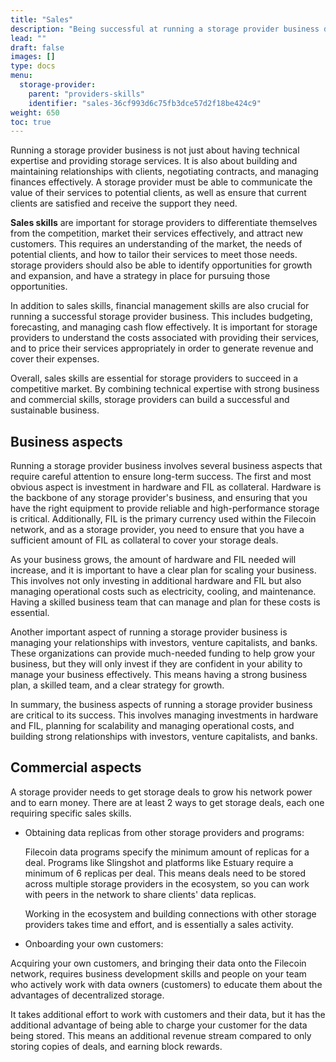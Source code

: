 ```yaml
---
title: "Sales"
description: "Being successful at running a storage provider business depends on multiple factors. Having the right technical skills and team is one of them."
lead: ""
draft: false
images: []
type: docs
menu:
  storage-provider:
    parent: "providers-skills"
    identifier: "sales-36cf993d6c75fb3dce57d2f18be424c9"
weight: 650
toc: true
---
```


Running a storage provider business is not just about having technical expertise and providing storage services. It is also about building and maintaining relationships with clients, negotiating contracts, and managing finances effectively. A storage provider must be able to communicate the value of their services to potential clients, as well as ensure that current clients are satisfied and receive the support they need.

**Sales skills** are important for storage providers to differentiate themselves from the competition, market their services effectively, and attract new customers. This requires an understanding of the market, the needs of potential clients, and how to tailor their services to meet those needs. storage providers should also be able to identify opportunities for growth and expansion, and have a strategy in place for pursuing those opportunities.

In addition to sales skills, financial management skills are also crucial for running a successful storage provider business. This includes budgeting, forecasting, and managing cash flow effectively. It is important for storage providers to understand the costs associated with providing their services, and to price their services appropriately in order to generate revenue and cover their expenses.

Overall, sales skills are essential for storage providers to succeed in a competitive market. By combining technical expertise with strong business and commercial skills, storage providers can build a successful and sustainable business.

## Business aspects
Running a storage provider business involves several business aspects that require careful attention to ensure long-term success. The first and most obvious aspect is investment in hardware and FIL as collateral. Hardware is the backbone of any storage provider's business, and ensuring that you have the right equipment to provide reliable and high-performance storage is critical. Additionally, FIL is the primary currency used within the Filecoin network, and as a storage provider, you need to ensure that you have a sufficient amount of FIL as collateral to cover your storage deals.

As your business grows, the amount of hardware and FIL needed will increase, and it is important to have a clear plan for scaling your business. This involves not only investing in additional hardware and FIL but also managing operational costs such as electricity, cooling, and maintenance. Having a skilled business team that can manage and plan for these costs is essential.

Another important aspect of running a storage provider business is managing your relationships with investors, venture capitalists, and banks. These organizations can provide much-needed funding to help grow your business, but they will only invest if they are confident in your ability to manage your business effectively. This means having a strong business plan, a skilled team, and a clear strategy for growth.

In summary, the business aspects of running a storage provider business are critical to its success. This involves managing investments in hardware and FIL, planning for scalability and managing operational costs, and building strong relationships with investors, venture capitalists, and banks.

## Commercial aspects
A storage provider needs to get storage deals to grow his network power and to earn money. There are at least 2 ways to get storage deals, each one requiring specific sales skills.

- Obtaining data replicas from other storage providers and programs:

  Filecoin data programs specify the minimum amount of replicas for a deal. Programs like Slingshot and platforms like Estuary require a minimum of 6 replicas per deal. This means deals need to be stored across multiple storage providers in the ecosystem, so you can work with peers in the network to share clients' data replicas.

  Working in the ecosystem and building connections with other storage providers takes time and effort, and is essentially a sales activity.

- Onboarding your own customers:

Acquiring your own customers, and bringing their data onto the Filecoin network, requires business development skills and people on your team who actively work with data owners (customers) to educate them about the advantages of decentralized storage.
  
It takes additional effort to work with customers and their data, but it has the additional advantage of being able to charge your customer for the data being stored. This means an additional revenue stream compared to only storing copies of deals, and earning block rewards.
